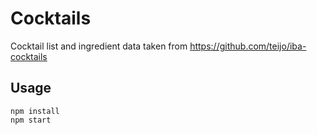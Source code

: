 # Cocktails

Cocktail list and ingredient data taken from https://github.com/teijo/iba-cocktails

## Usage

```
npm install
npm start
```
